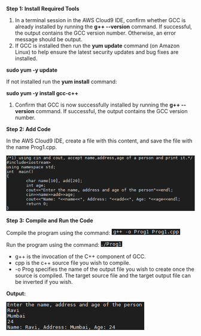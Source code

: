 **Step 1: Install Required Tools**

1. In a terminal session in the AWS Cloud9 IDE, confirm whether GCC is already installed by running the **g++ --version** command. If successful, the output contains the GCC version number. Otherwise, an error message should be output.
2. If GCC is installed then run the **yum update** command (on Amazon Linux) to help ensure the latest security updates and bug fixes are installed.

**sudo yum -y update**

If not installed run the **yum install** command:

**sudo yum -y install gcc-c++**

1. Confirm that GCC is now successfully installed by running the **g++ --version** command. If successful, the output contains the GCC version number.

**Step 2: Add Code**

In the AWS Cloud9 IDE, create a file with this content, and save the file with the name Prog1.cpp.

![](img/img1.bmp)

**Step 3: Compile and Run the Code**

Compile the program using the command: ![](img/img2.bmp)

Run the program using the command: ![](img/img3.png)

- g++ is the invocation of the C++ component of GCC.
- cpp is the c++ source file you wish to compile.
- -o Prog specifies the name of the output file you wish to create once the source is compiled. The target source file and the target output file can be inverted if you wish.

**Output:**

![](img/img4.bmp)